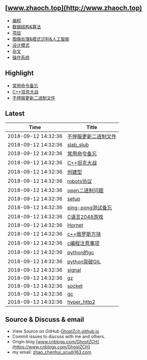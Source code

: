 ## [www.zhaoch.top](http://www.zhaoch.top)
+ [编程](编程)
+ [数据结构&算法](数据结构&算法)
+ [项目](项目)
+ [图像处理&模式识别&人工智能](图像处理&模式识别&人工智能)
+ [设计模式](设计模式)
+ [杂文](杂文)
+ [操作系统](操作系统)

## Highlight

+ [常用命令备忘](操作系统/linux/常用命令备忘.md)
+ [C++坦克大战](项目/C++坦克大战.md)
+ [不停服更新二进制文件](操作系统/linux/不停服更新二进制文件.md)

## Latest 

|Time|Title|
|--|--|
|2018-09-12 14:32:36|[不停服更新二进制文件](操作系统/linux/不停服更新二进制文件.md)|
|2018-09-12 14:32:36|[slab_slub](操作系统/linux/slab_slub.md)|
|2018-09-12 14:32:36|[常用命令备忘](操作系统/linux/常用命令备忘.md)|
|2018-09-12 14:32:36|[C++坦克大战](项目/C++坦克大战.md)|
|2018-09-12 14:32:36|[创建型](设计模式/创建型.md)|
|2018-09-12 14:32:36|[robots协议](杂文/robots协议.md)|
|2018-09-12 14:32:36|[open二进制问题](杂文/open二进制问题.md)|
|2018-09-12 14:32:36|[setup](杂文/setup.md)|
|2018-09-12 14:32:36|[ping-pong测试备忘](编程/go/ping-pong测试备忘.md)|
|2018-09-12 14:32:36|[C语言2048游戏](项目/C语言2048游戏.md)|
|2018-09-12 14:32:36|[Hornet](项目/Hornet.md)|
|2018-09-12 14:32:36|[c++俄罗斯方块](项目/c++俄罗斯方块.md)|
|2018-09-12 14:32:36|[c编程注意事项](编程/c_cpp/c编程注意事项.md)|
|2018-09-12 14:32:36|[python的gc](编程/python/python的gc.md)|
|2018-09-12 14:32:36|[python突破GIL](编程/python/python突破GIL.md)|
|2018-09-12 14:32:36|[signal](编程/python/python常用库使用/signal.md)|
|2018-09-12 14:32:36|[gz](编程/python/python常用库使用/gz.md)|
|2018-09-12 14:32:36|[socket](编程/python/python常用库使用/socket.md)|
|2018-09-12 14:32:36|[gc](编程/python/python常用库使用/gc.md)|
|2018-09-12 14:32:36|[hyper_http2](编程/python/python常用库使用/hyper_http2.md)|

## Source & Discuss & email

+ View Source on GitHub [GhostZch.github.io](https://github.com/GhostZCH/GhostZch.github.io/)
+ Commit issues to discuss with me and others.
+ Origin blog [www.cnblogs.com/GhostZCH](https://www.cnblogs.com/GhostZCH)
+ my email: zhao_chenhui_scu@163.com
